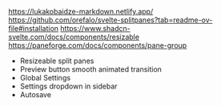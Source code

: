 https://lukakobaidze-markdown.netlify.app/
https://github.com/orefalo/svelte-splitpanes?tab=readme-ov-file#installation
https://www.shadcn-svelte.com/docs/components/resizable
https://paneforge.com/docs/components/pane-group

- Resizeable split panes
- Preview button smooth animated transition
- Global Settings
- Settings dropdown in sidebar
- Autosave
